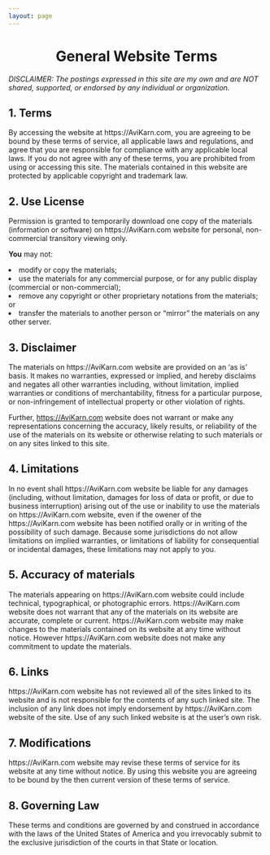 ```yaml
---
layout: page
---
```


<!-- particles.js exclusion -->
<style>
  #particles-js{
      display: none;
  }
  
</style>

<center> <h1> General Website Terms </h1> </center>

<i>DISCLAIMER: The postings expressed in this site are my own and are NOT shared, supported, or endorsed by any individual or organization. </i>

<h2> 1. Terms </h2>
By accessing the website at https://AviKarn.com, you are agreeing to be bound by these terms of service, all applicable laws and regulations, and agree that you are responsible for compliance with any applicable local laws. 
If you do not agree with any of these terms, you are prohibited from using or accessing this site. 
The materials contained in this website are protected by applicable copyright and trademark law.

<h2>2. Use License </h2>
Permission is granted to temporarily download one copy of the materials (information or software) on https://AviKarn.com website for personal, non-commercial transitory viewing only.

__You__ may not:

<li>modify or copy the materials; </li>
<li>use the materials for any commercial purpose, or for any public display (commercial or non-commercial); </li>
<li>remove any copyright or other proprietary notations from the materials; or </li>
<li>transfer the materials to another person or “mirror” the materials on any other server.</li>

<h2>3. Disclaimer </h2>
The materials on https://AviKarn.com website are provided on an ‘as is’ basis. 
It makes no warranties, expressed or implied, and hereby disclaims and negates all other warranties including, without limitation, implied warranties or conditions of merchantability, fitness for a particular purpose, or non-infringement of intellectual property or other violation of rights.

Further, https://AviKarn.com website does not warrant or make any representations concerning the accuracy, likely results, or reliability of the use of the materials on its website or otherwise relating to such materials or on any sites linked to this site.

<h2>4. Limitations </h2>
In no event shall https://AviKarn.com website be liable for any damages (including, without limitation, damages for loss of data or profit, or due to business interruption) arising out of the use or inability to use the materials on https://AviKarn.com website, even if the owener of the https://AviKarn.com website has been notified orally or in writing of the possibility of such damage. Because some jurisdictions do not allow limitations on implied warranties, or limitations of liability for consequential or incidental damages, these limitations may not apply to you.

<h2>5. Accuracy of materials </h2>
The materials appearing on https://AviKarn.com website could include technical, typographical, or photographic errors. 
https://AviKarn.com website does not warrant that any of the materials on its website are accurate, complete or current. 
https://AviKarn.com website may make changes to the materials contained on its website at any time without notice. 
However https://AviKarn.com website does not make any commitment to update the materials.

<h2>6. Links </h2>
https://AviKarn.com website has not reviewed all of the sites linked to its website and is not responsible for the contents of any such linked site. 
The inclusion of any link does not imply endorsement by https://AviKarn.com website of the site. 
Use of any such linked website is at the user’s own risk.

<h2>7. Modifications </h2>
https://AviKarn.com website may revise these terms of service for its website at any time without notice. 
By using this website you are agreeing to be bound by the then current version of these terms of service.

<h2>8. Governing Law </h2>
These terms and conditions are governed by and construed in accordance with the laws of the United States of America and you irrevocably submit to the exclusive jurisdiction of the courts in that State or location.
